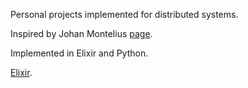 
Personal projects implemented for distributed systems.

Inspired by Johan Montelius [page](https://people.kth.se/~johanmon/dse.html).


Implemented in Elixir and Python.

[Elixir](https://elixir-lang.org/getting-started/introduction.html).